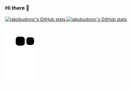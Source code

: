 
### Hi there 👋


<!--
**jakobudovic/jakobudovic** is a ✨ _special_ ✨ repository because its `README.md` (this file) appears on your GitHub profile.

Here are some ideas to get you started:



- 🔭 I’m currently working on ...
- 🌱 I’m currently learning ...
- 👯 I’m looking to collaborate on ...
- 🤔 I’m looking for help with ...
- 💬 Ask me about ...
- 📫 How to reach me: ...
- 😄 Pronouns: ...
- ⚡ Fun fact: ...
-->

<a href="#">
  <img align="center" src="https://github-readme-stats.vercel.app/api?username=jakobudovic&count_private=true&include_all_commits=true&show_icons=true&hide_border=true&hide=issues&theme=dark#gh-dark-mode-only" alt="jakobudovic's GitHub stats"/>
</a>
<a href="#">
  <img align="center" src="https://github-readme-stats.vercel.app/api/top-langs/?username=jakobudovic&layout=compact&hide_border=true&theme=dark#gh-dark-mode-only" alt="jakobudovic's GitHub stats"/>
</a>


![snake gif](https://github.com/jakobudovic/jakobudovic/blob/output/github-contribution-grid-snake.svg)
